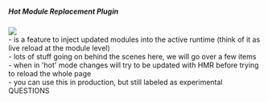 <section>
    <h5>Hot Module Replacement Plugin</h5>
    <img class="fragment" src="/images/HMR.svg" style="background-color:white;">
    <aside class="notes">
    - is a feature to inject updated modules into the active runtime (think of it as live reload at the module level)</br>
    - lots of stuff going on behind the scenes here, we will go over a few items</br>
    - when in 'hot' mode changes will try to be updated with HMR before trying to reload the whole page</br>
    - you can use this in production, but still labeled as experimental</br>
    QUESTIONS
    </aside>
</section>
